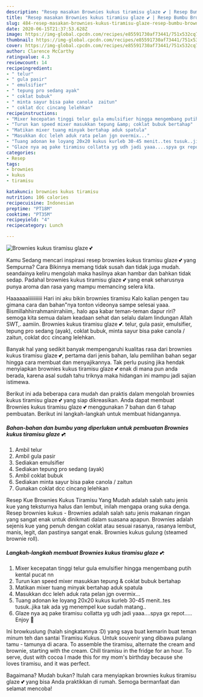 ```yaml
---
description: "Resep masakan Brownies kukus tiramisu glaze 💕 | Resep Bumbu Brownies kukus tiramisu glaze 💕 Yang Enak dan Simpel"
title: "Resep masakan Brownies kukus tiramisu glaze 💕 | Resep Bumbu Brownies kukus tiramisu glaze 💕 Yang Enak dan Simpel"
slug: 484-resep-masakan-brownies-kukus-tiramisu-glaze-resep-bumbu-brownies-kukus-tiramisu-glaze-yang-enak-dan-simpel
date: 2020-06-15T21:37:53.628Z
image: https://img-global.cpcdn.com/recipes/e85591730af73441/751x532cq70/brownies-kukus-tiramisu-glaze-💕-foto-resep-utama.jpg
thumbnail: https://img-global.cpcdn.com/recipes/e85591730af73441/751x532cq70/brownies-kukus-tiramisu-glaze-💕-foto-resep-utama.jpg
cover: https://img-global.cpcdn.com/recipes/e85591730af73441/751x532cq70/brownies-kukus-tiramisu-glaze-💕-foto-resep-utama.jpg
author: Clarence McCarthy
ratingvalue: 4.3
reviewcount: 14
recipeingredient:
- " telur"
- " gula pasir"
- " emulsifier"
- " tepung pro sedang ayak"
- " coklat bubuk"
- " minta sayur bisa pake canola  zaitun"
- " coklat dcc cincang lelehkan"
recipeinstructions:
- "Mixer kecepatan tinggi telur gula emulsifier hingga mengembang putih kental pucat nn"
- "Turun kan speed mixer masukkan tepung &amp; coklat bubuk bertahap"
- "Matikan mixer tuang minyak bertahap aduk spatula"
- "Masukkan dcc leleh aduk rata pelan jgn overmix..."
- "Tuang adonan ke loyang 20x20 kukus kurleb 30-45 menit..tes tusuk..jika tak ada yg menempel kue sudah matang.."
- "Glaze nya aq pake tiramisu collatta yg udh jadi yaaa....spya gx repot..... Enjoy 🖤"
categories:
- Resep
tags:
- brownies
- kukus
- tiramisu

katakunci: brownies kukus tiramisu 
nutrition: 106 calories
recipecuisine: Indonesian
preptime: "PT18M"
cooktime: "PT35M"
recipeyield: "4"
recipecategory: Lunch

---
```



![Brownies kukus tiramisu glaze 💕](https://img-global.cpcdn.com/recipes/e85591730af73441/751x532cq70/brownies-kukus-tiramisu-glaze-💕-foto-resep-utama.jpg)

Kamu Sedang mencari inspirasi resep brownies kukus tiramisu glaze 💕 yang Sempurna? Cara Bikinnya memang tidak susah dan tidak juga mudah. seandainya keliru mengolah maka hasilnya akan hambar dan bahkan tidak sedap. Padahal brownies kukus tiramisu glaze 💕 yang enak seharusnya punya aroma dan rasa yang mampu memancing selera kita.

Haaaaaaiiiiiiiiiii Hari ini aku bikin brownies tiramisu Kalo kalian pengen tau gimana cara dan bahan&#34;nya tonton videonya sampe selesai yaaa. Bismillahhirrahmanirrahiim,. halo apa kabar teman-teman dapur riri? semoga kita semua dalam keadaan sehat dan selalu dalam lindungan Allah SWT,. aamiin. Brownies kukus tiramisu glaze 💕. telur, gula pasir, emulsifier, tepung pro sedang (ayak), coklat bubuk, minta sayur bisa pake canola / zaitun, coklat dcc cincang lelehkan.

Banyak hal yang sedikit banyak mempengaruhi kualitas rasa dari brownies kukus tiramisu glaze 💕, pertama dari jenis bahan, lalu pemilihan bahan segar hingga cara membuat dan menyajikannya. Tak perlu pusing jika hendak menyiapkan brownies kukus tiramisu glaze 💕 enak di mana pun anda berada, karena asal sudah tahu triknya maka hidangan ini mampu jadi sajian istimewa.


Berikut ini ada beberapa cara mudah dan praktis dalam mengolah brownies kukus tiramisu glaze 💕 yang siap dikreasikan. Anda dapat membuat Brownies kukus tiramisu glaze 💕 menggunakan 7 bahan dan 6 tahap pembuatan. Berikut ini langkah-langkah untuk membuat hidangannya.

<!--inarticleads1-->

##### Bahan-bahan dan bumbu yang diperlukan untuk pembuatan Brownies kukus tiramisu glaze 💕:

1. Ambil  telur
1. Ambil  gula pasir
1. Sediakan  emulsifier
1. Sediakan  tepung pro sedang (ayak)
1. Ambil  coklat bubuk
1. Sediakan  minta sayur bisa pake canola / zaitun
1. Gunakan  coklat dcc cincang lelehkan


Resep Kue Brownies Kukus Tiramisu Yang Mudah adalah salah satu jenis kue yang teksturnya halus dan lembut, inilah mengapa orang suka denga. Resep brownies kukus - Brownies adalah salah satu jenis makanan ringan yang sangat enak untuk dinikmati dalam suasana apapun. Brownies adalah sejenis kue yang penuh dengan coklat atau sesuai rasanya, rasanya lembut, manis, legit, dan pastinya sangat enak. Brownies kukus gulung (steamed brownie roll). 

<!--inarticleads2-->

##### Langkah-langkah membuat Brownies kukus tiramisu glaze 💕:

1. Mixer kecepatan tinggi telur gula emulsifier hingga mengembang putih kental pucat nn
1. Turun kan speed mixer masukkan tepung &amp; coklat bubuk bertahap
1. Matikan mixer tuang minyak bertahap aduk spatula
1. Masukkan dcc leleh aduk rata pelan jgn overmix...
1. Tuang adonan ke loyang 20x20 kukus kurleb 30-45 menit..tes tusuk..jika tak ada yg menempel kue sudah matang..
1. Glaze nya aq pake tiramisu collatta yg udh jadi yaaa....spya gx repot..... Enjoy 🖤


Ini browkuslung (halah singkatannya :D) yang saya buat kemarin buat teman minum teh dan santai Tiramisu Kukus. Untuk souvenir yang dibawa pulang tamu - tamunya di acara. To assemble the tiramisu, alternate the cream and brownie, starting with the cream. Chill tiramisu in the fridge for an hour. To serve, dust with cocoa I made this for my mom&#39;s birthday because she loves tiramisu, and it was perfect. 

Bagaimana? Mudah bukan? Itulah cara menyiapkan brownies kukus tiramisu glaze 💕 yang bisa Anda praktikkan di rumah. Semoga bermanfaat dan selamat mencoba!
